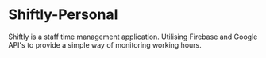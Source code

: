 # Shiftly-Personal
Shiftly is a staff time management application. Utilising Firebase and Google API's to provide a simple way of monitoring working hours.
